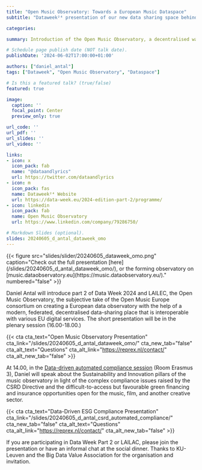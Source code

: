 ```yaml
---
title: "Open Music Observatory: Towards a European Music Dataspace"
subtitle: "Dataweek²⁴ presentation of our new data sharing space behind the music observatory"

categories:

summary: Introduction of the Open Music Observatory, a decentralised way to create a data observatory with the help of a modern, federated, decentralised data-sharing space that is interoperable with various EU digital services. 

# Schedule page publish date (NOT talk date).
publishDate: '2024-06-02T17:00:00+01:00'

authors: ["daniel_antal"]
tags: ["Dataweek", "Open Music Observatory", "Dataspace"]

# Is this a featured talk? (true/false)
featured: true

image:
  caption: ''
  focal_point: Center
  preview_only: true

url_code: ''
url_pdf: ''
url_slides: ''
url_video: ''

links:
- icon: x
  icon_pack: fab
  name: "@dataandlyrics"
  url: https://twitter.com/dataandlyrics
- icon: m
  icon_pack: fas
  name: Dataweek²⁴ Website
  url: https://data-week.eu/2024-edition-part-2/programme/
- icon: linkedin
  icon_pack: fab
  name: Open Music Observatory
  url: https://www.linkedin.com/company/79286750/

# Markdown Slides (optional).
slides: 20240605_d_antal_dataweek_omo
---
```

<td style="text-align: center;">{{< figure src="slides/slider/20240605_dataweek_omo.png" caption="Check out the full presentation [here](/slides/20240605_d_antal_dataweek_omo/), or the forming observatory on [music.dataobservatory.eu](https://music.dataobservatory.eu/)." numbered="false" >}}</td>

Daniel Antal will introduce part 2 of Data Week 2024 and LAILEC, the Open Music Observatory, the subjective take of the Open Music Europe consortium on creating a European data observatory with the help of a modern, federated, decentralised data-sharing place that is interoperable with various EU digital services. The short presentation will be in the plenary session (16.00-18.00.)

{{< cta cta_text="Open Music Observatory Presentation" cta_link="/slides/20240605_d_antal_dataweek_omo/" cta_new_tab="false" cta_alt_text="Questions" cta_alt_link="https://reprex.nl/contact/" cta_alt_new_tab="false" >}}

At 14.00, in the [Data-driven automated compliance session](https://data-week.eu/session/data-driven-and-automated-compliance/
) (Room Erasmus 3), Daniel will speak about the Sustainability and Innovation pillars of the music observatory in light of the complex compliance issues raised by the CSRD Directive and the difficult-to-access but favourable green financing and insurance opportunities open for the music, film, and another creative sector.

{{< cta cta_text="Data-Driven ESG Compliance Presentation" cta_link="/slides/20240605_d_antal_csrd_automated_compliance/" cta_new_tab="false" cta_alt_text="Questions" cta_alt_link="https://reprex.nl/contact/" cta_alt_new_tab="false" >}}

If you are participating in Data Week Part 2 or LAILAC, please join the presentation or have an informal chat at the social dinner. Thanks to KU-Leuven and the Big Data Value Association for the organisation and invitation.

